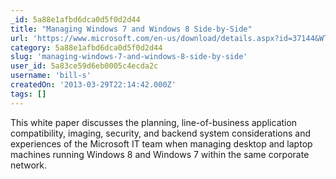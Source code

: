 ```yaml
---
_id: 5a88e1afbd6dca0d5f0d2d44
title: "Managing Windows 7 and Windows 8 Side-by-Side"
url: 'https://www.microsoft.com/en-us/download/details.aspx?id=37144&WT.mc_id=rss_alldownloads_all'
category: 5a88e1afbd6dca0d5f0d2d44
slug: 'managing-windows-7-and-windows-8-side-by-side'
user_id: 5a83ce59d6eb0005c4ecda2c
username: 'bill-s'
createdOn: '2013-03-29T22:14:42.000Z'
tags: []
---
```


This white paper discusses the planning, line-of-business application compatibility, imaging, security, and backend system considerations and experiences of the Microsoft IT team when managing desktop and laptop machines running Windows 8 and Windows 7 within the same corporate network.
